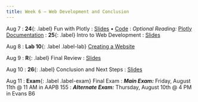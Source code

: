 ```yaml
---
title: Week 6 — Web Development and Conclusion
---
```


Aug 7
: **24**{: .label} Fun with Plotly
  : [Slides](https://docs.google.com/presentation/d/1vm-tU-27NUchYEkSM7K8m1ObQ4ymxhOzzNhs4rOQvaA/edit?usp=sharing) &#8226; [Code](https://datahub.berkeley.edu/hub/user-redirect/git-pull?repo=https%3A%2F%2Fgithub.com%2Fdata-6-berkeley%2Fmaterials-su23&branch=main&urlpath=tree%2Fmaterials-su23%2Flectures%2Flec24%2Flec24.ipynb)
: *Optional Reading:* [Plotly Documentation](https://plotly.com/python/plotly-express/)
: **25**{: .label} Intro to Web Development
  : [Slides](https://docs.google.com/presentation/d/1EnsxeHPhOi20m8lObSgP4DKhM_6DRyDyHOmmqlF3iq8/edit?usp=sharing)
  

Aug 8
: **Lab 10**{: .label .label-lab} [Creating a Website](https://data6.org/su23/website/)

Aug 9
: **R**{: .label} Final Review
  : [Slides](https://docs.google.com/presentation/d/1xd9WQJ4E9r5Mo7GG91Yqk7bbacBjuxRvtXAQ7Fx3be0/edit?usp=sharing)

Aug 10
: **26**{: .label} Conclusion and Next Steps
  : [Slides](https://docs.google.com/presentation/d/1sbn7dUCgfVwSfp3n8MfWyqPwQwK45K9REgwxV8yuTKs/edit?usp=sharing)

Aug 11
: **Exam**{: .label .label-exam} Final Exam
  : ***Main Exam:*** Friday, August 11th @ 11 AM in AAPB 155
  : ***Alternate Exam:*** Thursday, August 10th @ 4 PM in Evans B6
